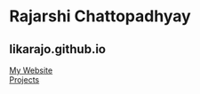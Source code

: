 # Rajarshi Chattopadhyay  
## likarajo.github.io  
  
<a href="https://sites.google.com/site/likarajo" target="_blank">My Website</a>  
<a href="https://github.com/likarajo/likarajo.github.io/tree/master/projects" target="_blank">Projects</a>  
